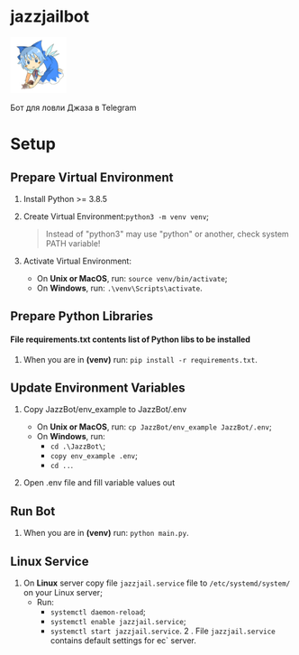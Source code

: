 # jazzjailbot 
<img src="./cat.png" width="100" height="100">

Бот для ловли Джаза в Telegram 

# Setup

## Prepare Virtual Environment

1. Install Python >= 3.8.5

2. Create Virtual Environment:`python3 -m venv venv`;
   > Instead of "python3" may use "python" or another, check system PATH variable!

3. Activate Virtual Environment:
   - On **Unix or MacOS**, run: `source venv/bin/activate`;
   - On **Windows**, run: `.\venv\Scripts\activate`.

## Prepare Python Libraries
#### File requirements.txt contents list of Python libs to be installed

1. When you are in **(venv)** run: `pip install -r requirements.txt`.

## Update Environment Variables

1. Copy JazzBot/env_example to JazzBot/.env
   - On **Unix or MacOS**, run: `cp JazzBot/env_example JazzBot/.env`;
   - On **Windows**, run: 
     - `cd .\JazzBot\`;
     - `copy env_example .env`;
     - `cd ..`.

2. Open .env file and fill variable values out

## Run Bot

1. When you are in **(venv)** run: `python main.py`.

## Linux Service

1. On **Linux** server copy file `jazzjail.service` file to `/etc/systemd/system/` on your Linux server;
   - Run:
     - `systemctl daemon-reload`;
     - `systemctl enable jazzjail.service`;
     - `systemctl start jazzjail.service`.
2 . File `jazzjail.service` contains default settings for ec` server.
